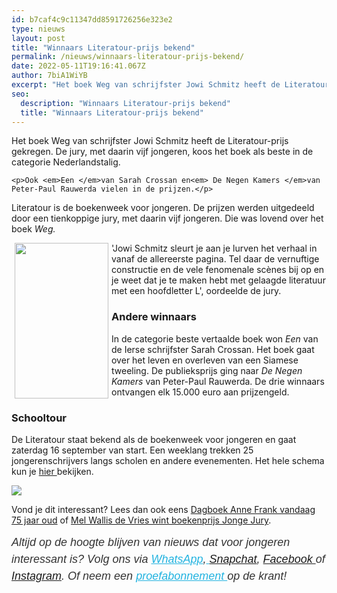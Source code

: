 ```yaml
---
id: b7caf4c9c11347dd8591726256e323e2
type: nieuws
layout: post
title: "Winnaars Literatour-prijs bekend"
permalink: /nieuws/winnaars-literatour-prijs-bekend/
date: 2022-05-11T19:16:41.067Z
author: 7biA1WiYB
excerpt: "Het boek Weg van schrijfster Jowi Schmitz heeft de Literatour-prijs gekregen. De jury, met daarin vijf jongeren, koos het boek als beste in de categorie Nederlandstalig.  "
seo:
  description: "Winnaars Literatour-prijs bekend"
  title: "Winnaars Literatour-prijs bekend"
---
```

Het boek Weg van schrijfster Jowi Schmitz heeft de Literatour-prijs gekregen. De jury, met daarin vijf jongeren, koos het boek als beste in de categorie Nederlandstalig.  

    <p>Ook <em>Een </em>van Sarah Crossan en<em> De Negen Kamers </em>van Peter-Paul Rauwerda vielen in de prijzen.</p>
<p>Literatour is de boekenweek voor jongeren. De prijzen werden uitgedeeld door een tienkoppige jury, met daarin vijf jongeren. Die was lovend over het boek <em>Weg.</em></p>
<p><div class="media media-element-container media-default media-float-left"><div id="file-419060" class="file file-image file-image-jpeg">

        
  
  <div class="content">
    <img height="700" width="422" style="width: 150px; height: 249px; float: left; margin-left: 5px; margin-right: 5px;" class="media-element file-default" data-delta="1" src="https://7dagen.netlify.app/sites/default/files/Jowi-Schmitz-Weg.jpg" alt="">  </div>

  
</div>
</div>'Jowi Schmitz sleurt je aan je lurven het verhaal in vanaf de allereerste pagina. Tel daar de vernuftige constructie en de vele fenomenale scènes bij op en je weet dat je te maken hebt met gelaagde literatuur met een hoofdletter L', oordeelde de jury.
<h3>Andere winnaars</h3>
<p>In de categorie beste vertaalde boek won <em>Een</em> van de Ierse schrijfster Sarah Crossan. Het boek gaat over het leven en overleven van een Siamese tweeling. De publieksprijs ging naar <em>De Negen Kamers</em> van Peter-Paul Rauwerda. De drie winnaars ontvangen elk 15.000 euro aan prijzengeld.</p>
<h3>Schooltour</h3>
<p>De Literatour staat bekend als de boekenweek voor jongeren en gaat zaterdag 16 september van start. Een weeklang trekken 25 jongerenschrijvers langs scholen en andere evenementen. Het hele schema kun je <a href="http://www.literatour.nu/tour" target="_blank">hier </a>bekijken. </p>
<div class="kader">
<p><img class="kaderafbeelding" src="https://7dagen.netlify.app/sites/default/files/ff.png"></p>
<p>Vond je dit interessant? Lees dan ook eens <a href="https://7dagen.netlify.app/school-nieuws/dagboek-anne-frank-vandaag-75-jaar-oud">Dagboek Anne Frank vandaag 75 jaar oud</a> of <a href="https://7dagen.netlify.app/lifestyle/mel-wallis-de-vries-wint-boekenprijs-jonge-jury">Mel Wallis de Vries wint boekenprijs Jonge Jury</a>.</p>
<p><em style="box-sizing: inherit; color: rgb(51, 51, 51); font-family: &quot;PT Sans&quot;, sans-serif; font-size: 18px; line-height: 27px;">Altijd op de hoogte blijven van nieuws dat voor jongeren interessant is? Volg ons via </em><em style="box-sizing: inherit; color: rgb(34, 179, 224); transition: color 0.3s ease; font-family: &quot;PT Sans&quot;, sans-serif; font-size: 18px; line-height: 27px;"><a href="https://7dagen.netlify.app/whatsapp" style="box-sizing: inherit; color: rgb(34, 179, 224); transition: color 0.3s ease; font-family: &quot;PT Sans&quot;, sans-serif; font-size: 18px; line-height: 27px;">WhatsApp</a></em><em style="box-sizing: inherit; color: rgb(51, 51, 51); font-family: &quot;PT Sans&quot;, sans-serif; font-size: 18px; line-height: 27px;">,</em><em style="box-sizing: inherit; color: rgb(34, 179, 224); transition: color 0.3s ease; font-family: &quot;PT Sans&quot;, sans-serif; font-size: 18px; line-height: 27px;"><a href="https://7dagen.netlify.app/whatsapp" style="box-sizing: inherit; color: rgb(34, 179, 224); transition: color 0.3s ease; font-family: &quot;PT Sans&quot;, sans-serif; font-size: 18px; line-height: 27px;"> </a></em><em style="box-sizing: inherit; color: rgb(51, 51, 51); font-family: &quot;PT Sans&quot;, sans-serif; font-size: 18px; line-height: 27px;"><a href="https://www.snapchat.com/add/sevendaysnl">Snapchat</a>, <a href="https://www.facebook.com/7Daysnl?ref=bookmarks">Facebook </a>of <a href="https://instagram.com/7DAysnl/">Instagram</a>. Of </em><em style="box-sizing: inherit; color: rgb(51, 51, 51); font-family: &quot;PT Sans&quot;, sans-serif; font-size: 18px; line-height: 27px;">neem een </em><a href="https://abonneren.sevendays.nl/abonneren/abonnementen/ae/artikel" style="box-sizing: inherit; color: rgb(34, 179, 224); transition: color 0.3s ease; font-family: &quot;PT Sans&quot;, sans-serif; font-size: 18px; line-height: 27px;"><em style="box-sizing: inherit;">proefabonnement </em></a><em style="box-sizing: inherit; color: rgb(51, 51, 51); font-family: &quot;PT Sans&quot;, sans-serif; font-size: 18px; line-height: 27px;">op de krant!</em></p>
</div>
  
